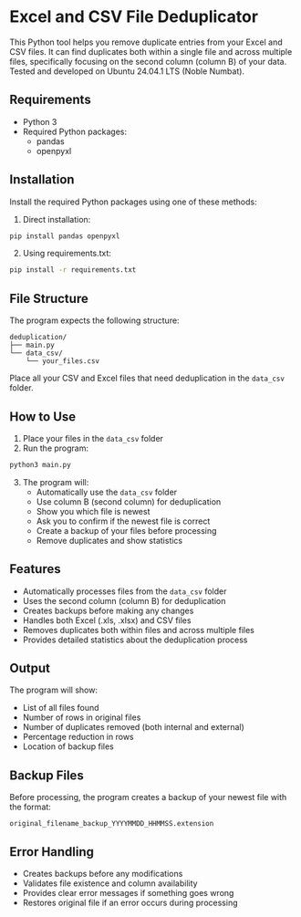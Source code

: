 # Excel and CSV File Deduplicator
This Python tool helps you remove duplicate entries from your Excel and CSV files. It can find duplicates both within a single file and across multiple files, specifically focusing on the second column (column B) of your data.
Tested and developed on Ubuntu 24.04.1 LTS (Noble Numbat).

## Requirements
- Python 3
- Required Python packages:
  - pandas
  - openpyxl

## Installation

Install the required Python packages using one of these methods:

1. Direct installation:
```bash
pip install pandas openpyxl
```

2. Using requirements.txt:
```bash
pip install -r requirements.txt
```

## File Structure
The program expects the following structure:
```
deduplication/
├── main.py
└── data_csv/
    └── your_files.csv
```

Place all your CSV and Excel files that need deduplication in the `data_csv` folder.

## How to Use

1. Place your files in the `data_csv` folder
2. Run the program:
```bash
python3 main.py
```

3. The program will:
   - Automatically use the `data_csv` folder
   - Use column B (second column) for deduplication
   - Show you which file is newest
   - Ask you to confirm if the newest file is correct
   - Create a backup of your files before processing
   - Remove duplicates and show statistics

## Features
- Automatically processes files from the `data_csv` folder
- Uses the second column (column B) for deduplication
- Creates backups before making any changes
- Handles both Excel (.xls, .xlsx) and CSV files
- Removes duplicates both within files and across multiple files
- Provides detailed statistics about the deduplication process

## Output
The program will show:
- List of all files found
- Number of rows in original files
- Number of duplicates removed (both internal and external)
- Percentage reduction in rows
- Location of backup files

## Backup Files
Before processing, the program creates a backup of your newest file with the format:
```
original_filename_backup_YYYYMMDD_HHMMSS.extension
```

## Error Handling
- Creates backups before any modifications
- Validates file existence and column availability
- Provides clear error messages if something goes wrong
- Restores original file if an error occurs during processing
